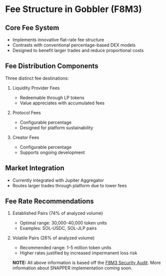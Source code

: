 # Fee Structure in Gobbler (F8M3)

## Core Fee System
- Implements innovative flat-rate fee structure
- Contrasts with conventional percentage-based DEX models
- Designed to benefit larger trades and reduce proportional costs

## Fee Distribution Components
Three distinct fee destinations:
1. Liquidity Provider Fees
   - Redeemable through LP tokens
   - Value appreciates with accumulated fees

2. Protocol Fees
   - Configurable percentage
   - Designed for platform sustainability

3. Creator Fees
   - Configurable percentage
   - Supports ongoing development

## Market Integration
- Currently integrated with Jupiter Aggregator
- Routes larger trades through platform due to lower fees

## Fee Rate Recommendations
1. Established Pairs (74% of analyzed volume)
   - Optimal range: 30,000-40,000 token units
   - Examples: SOL-USDC, SOL-JLP pairs

2. Volatile Pairs (26% of analyzed volume)
   - Recommended range: 1-5 million token units
   - Higher rates justified by increased impermanent loss risk

   **NOTE:** All above information is based off the [F8M3 Security Audit](../security-and-audits/audit-reports/f8m3-security-review.md). More information about SNAPPER implementation coming soon.